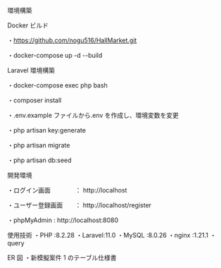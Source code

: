 環境構築

Docker ビルド

・https://github.com/nogu516/HallMarket.git

・docker-compose up -d --build

Laravel 環境構築

・docker-compose exec php bash

・composer install

・.env.example ファイルから.env を作成し、環境変数を変更

・php artisan key:generate

・php artisan migrate

・php artisan db:seed

開発環境

・ログイン画面　　　　： http://localhost

・ユーザー登録画面　　： http://localhost/register

・phpMyAdmin         : http://localhost:8080

使用技術 ・PHP :8.2.28 ・Laravel:11.0 ・MySQL :8.0.26 ・nginx :1.21.1 ・query

ER 図 ・新模擬案件 1 のテーブル仕様書

